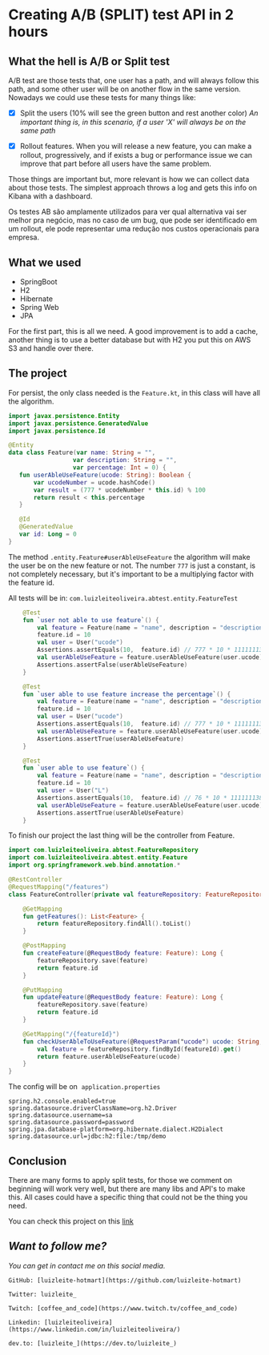 # Creating A/B (SPLIT) test API in 2 hours

## What the hell is A/B or Split test

A/B test are those tests that, one user has a path, and will always follow this path, 
and some other user will be on another flow in the same version. Nowadays we could use these tests for many things like:


 - [x] Split the users (10% will see the green button and rest another color)        _An important thing is, in this scenario, if a user 'X' will always be on the same path_
        
 - [x] Rollout features. When you will release a new feature, you can make a rollout,  progressively,
  and if exists a bug or performance issue we can improve that part before all users have the same problem.
 
Those things are important but, more relevant is how we can collect data about those tests. 
The simplest approach throws a log and gets this info on Kibana with a dashboard.
 
 Os testes AB são amplamente utilizados para ver qual alternativa vai ser melhor pra negócio, mas no caso de um bug, que 
 pode ser identificado em um rollout, ele pode representar uma redução nos custos operacionais para empresa.
 

## What we used
 
 - SpringBoot
 - H2 
 - Hibernate 
 - Spring Web
 - JPA
 
For the first part, this is all we need. A good improvement is to add a cache, another
 thing is to use a better database but with H2 you put this on AWS S3 and handle over there.
 
## The project 
 
For persist, the only class needed is the `Feature.kt`, in this class will have all the algorithm.
 
 ```kotlin
import javax.persistence.Entity
import javax.persistence.GeneratedValue
import javax.persistence.Id

@Entity
data class Feature(var name: String = "",
                   var description: String = "",
                   var percentage: Int = 0) {
    fun userAbleUseFeature(ucode: String): Boolean {
        var ucodeNumber = ucode.hashCode()
        var result = (777 * ucodeNumber * this.id) % 100
        return result < this.percentage
    }

    @Id
    @GeneratedValue
    var id: Long = 0
}
```

The method `.entity.Feature#userAbleUseFeature` the algorithm will make the user be on the new feature or not. 
The number `777` is just a constant, is not completely necessary, but it's important to be a multiplying factor with the feature id.

All tests will be in: `com.luizleiteoliveira.abtest.entity.FeatureTest`

```kotlin
    @Test
    fun `user not able to use feature`() {
        val feature = Feature(name = "name", description = "description", percentage = 10)
        feature.id = 10
        val user = User("ucode")
        Assertions.assertEquals(10,  feature.id) // 777 * 10 * 111111138 = 45115764 % 100 = 64
        val userAbleUseFeature = feature.userAbleUseFeature(user.ucode)
        Assertions.assertFalse(userAbleUseFeature)
    }

    @Test
    fun `user able to use feature increase the percentage`() {
        val feature = Feature(name = "name", description = "description", percentage = 65)
        feature.id = 10
        val user = User("ucode")
        Assertions.assertEquals(10,  feature.id) // 777 * 10 * 111111138 = 45115764 % 100 = 64
        val userAbleUseFeature = feature.userAbleUseFeature(user.ucode)
        Assertions.assertTrue(userAbleUseFeature)
    }

    @Test
    fun `user able to use feature`() {
        val feature = Feature(name = "name", description = "description", percentage = 21)
        feature.id = 10
        val user = User("L")
        Assertions.assertEquals(10,  feature.id) // 76 * 10 * 111111138 = 590520 % 100 = 20
        val userAbleUseFeature = feature.userAbleUseFeature(user.ucode)
        Assertions.assertTrue(userAbleUseFeature)
    }
```  

To finish our project the last thing will be the controller from Feature.

```kotlin
import com.luizleiteoliveira.abtest.FeatureRepository
import com.luizleiteoliveira.abtest.entity.Feature
import org.springframework.web.bind.annotation.*

@RestController
@RequestMapping("/features")
class FeatureController(private val featureRepository: FeatureRepository) {

    @GetMapping
    fun getFeatures(): List<Feature> {
        return featureRepository.findAll().toList()
    }

    @PostMapping
    fun createFeature(@RequestBody feature: Feature): Long {
        featureRepository.save(feature)
        return feature.id
    }

    @PutMapping
    fun updateFeature(@RequestBody feature: Feature): Long {
        featureRepository.save(feature)
        return feature.id
    }

    @GetMapping("/{featureId}")
    fun checkUserAbleToUseFeature(@RequestParam("ucode") ucode: String, @PathVariable featureId: Long): Boolean {
        val feature = featureRepository.findById(featureId).get()
        return feature.userAbleUseFeature(ucode)
    }
}
```

The config will be on  `application.properties`

```properties
spring.h2.console.enabled=true
spring.datasource.driverClassName=org.h2.Driver
spring.datasource.username=sa
spring.datasource.password=password
spring.jpa.database-platform=org.hibernate.dialect.H2Dialect
spring.datasource.url=jdbc:h2:file:/tmp/demo
```

## Conclusion 
There are many forms to apply split tests, for those we comment on beginning will work very well, 
but there are many libs and API's to make this. All cases could have a specific thing that could not be the thing you need.

You can check this project on this [link](https://github.com/luizleite-hotmart/ab-test)

## _Want to follow me?_ 
 _You can get in contact me on this social media._
    
    GitHub: [luizleite-hotmart](https://github.com/luizleite-hotmart)
    
    Twitter: luizleite_
    
    Twitch: [coffee_and_code](https://www.twitch.tv/coffee_and_code)
    
    Linkedin: [luizleiteoliveira](https://www.linkedin.com/in/luizleiteoliveira/)
    
    dev.to: [luizleite_](https://dev.to/luizleite_)
 